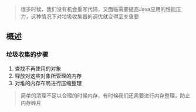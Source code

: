 > 很多时候，我们没有机会重写代码，又面临需要提高Java应用的性能压力，这种情况下对垃圾收集器的调优就变得至关重要

## 概述
### 垃圾收集的步骤
1. 查找不再使用的对象
2. 释放对这些对象所管理的内存
3. 对堆的内存布局进行压缩整理
> 简单的清理不足以合理的时候内存，有时候我们还需要进行内存整理，防止内存碎片
